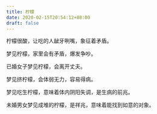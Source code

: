 ```yaml
---
title: 柠檬
date: 2020-02-15T20:54:12+08:00
draft: false
---
```


柠檬很酸，让吃的人龇牙咧嘴，象征着矛盾。


梦见柠檬，家里会有矛盾，爆发争吵。


已婚女子梦见柠檬，会离开丈夫。


梦见挤柠檬，会体弱无力，容易得病。


梦见吃生柠檬，意味着体内阴阳失调，是生病的前兆。


未婚男女梦见成堆的柠檬，是祥兆，意味着能找到如意的对象。
